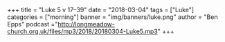 +++
title = "Luke 5 v 17–39"
date = "2018-03-04"
tags = ["Luke"]
categories = ["morning"]
banner = "img/banners/luke.png"
author = "Ben Epps"
podcast ="http://longmeadow-church.org.uk/files/mp3/2018/20180304-Luke5.mp3"
+++
